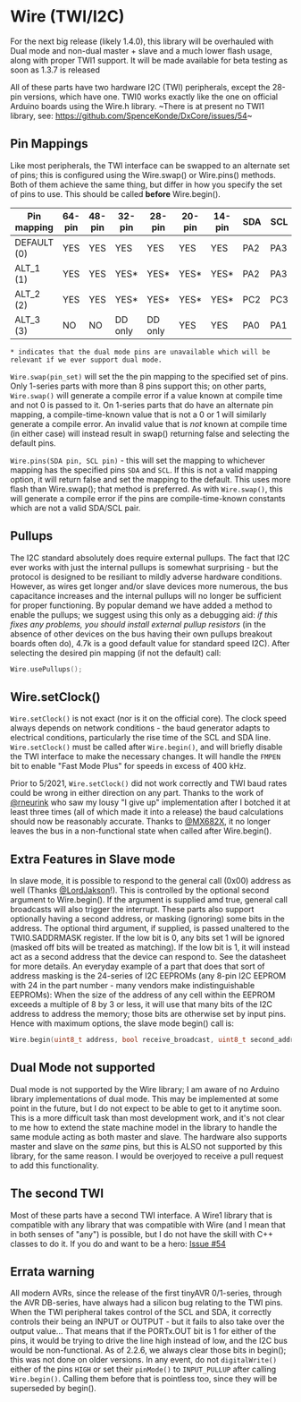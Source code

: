 # Wire (TWI/I2C)
For the next big release (likely 1.4.0), this library will be overhauled with Dual mode and non-dual master + slave and a much lower flash usage, along with proper TWI1 support. It will be made available for beta testing as soon as 1.3.7 is released


All of these parts have two hardware I2C (TWI) peripherals, except the 28-pin versions, which have one. TWI0 works exactly like the one on official Arduino boards using the Wire.h library. ~There is at present no TWI1 library, see: https://github.com/SpenceKonde/DxCore/issues/54~

## Pin Mappings
Like most peripherals, the TWI interface can be swapped to an alternate set of pins; this is configured using the Wire.swap() or Wire.pins() methods. Both of them achieve the same thing, but differ in how you specify the set of pins to use. This should be called **before** Wire.begin().


| Pin mapping | 64-pin | 48-pin | 32-pin  | 28-pin  | 20-pin | 14-pin | SDA | SCL | Dual SDA | Dual SCL |
|-------------|--------|--------|---------|---------|--------|--------|-----|-----|----------|----------|
| DEFAULT (0) |  YES   |  YES   |   YES   |   YES   |  YES   |  YES   | PA2 | PA3 | PC2      | PC3      |
| ALT_1   (1) |  YES   |  YES   |   YES*  |   YES*  |  YES*  |  YES*  | PA2 | PA3 | PC6      | PC7      |
| ALT_2   (2) |  YES   |  YES   |   YES*  |   YES*  |  YES*  |  YES*  | PC2 | PC3 | PC6      | PC7      |
| ALT_3   (3) |  NO    |  NO    | DD only | DD only |  YES   |  YES   | PA0 | PA1 | PC2      | PC3      |

`* indicates that the dual mode pins are unavailable which will be relevant if we ever support dual mode. `

`Wire.swap(pin_set)` will set the the pin mapping to the specified set of pins. Only 1-series parts with more than 8 pins support this; on other parts,  `Wire.swap()` will generate a compile error if a value known at compile time and not 0 is passed to it. On 1-series parts that do have an alternate pin mapping, a compile-time-known value that is not a 0 or 1 will similarly generate a compile error. An invalid value that is *not* known at compile time (in either case) will instead result in swap() returning false and selecting the default pins.

`Wire.pins(SDA pin, SCL pin)` - this will set the mapping to whichever mapping has the specified pins `SDA` and `SCL`. If this is not a valid mapping option, it will return false and set the mapping to the default. This uses more flash than Wire.swap(); that method is preferred. As with `Wire.swap()`, this will generate a compile error if the pins are compile-time-known constants which are not a valid SDA/SCL pair.

## Pullups
The I2C standard absolutely does require external pullups. The fact that I2C ever works with just the internal pullups is somewhat surprising - but the protocol is designed to be resiliant to mildly adverse hardware conditions. However, as wires get longer and/or slave devices more numerous, the bus capacitance increases and the internal pullups will no longer be sufficient for proper functioning. By popular demand we have added a method to enable the pullups; we suggest using this only as a debugging aid: *if this fixes any problems, you should install external pullup resistors* (in the absence of other devices on the bus having their own pullups breakout boards often do), 4.7k is a good default value for standard speed I2C). After selecting the desired pin mapping (if not the default) call:
```c++
Wire.usePullups();
```

## Wire.setClock()
`Wire.setClock()` is not exact (nor is it on the official core). The clock speed always depends on network conditions - the baud generator adapts to electrical conditions, particularly the rise time of the SCL and SDA line. `Wire.setClock()` must be called after `Wire.begin()`, and will briefly disable the TWI interface to make the necessary changes. It will handle the `FMPEN` bit to enable "Fast Mode Plus" for speeds in excess of 400 kHz.

Prior to 5/2021, `Wire.setClock()` did not work correctly and TWI baud rates could be wrong in either direction on any part. Thanks to the work of [@rneurink](https://github.com/rneurink) who saw my lousy "I give up" implementation after I botched it at least three times (all of which made it into a release) the baud calculations should now be reasonably accurate. Thanks to [@MX682X](https://github.com/MX682X), it no longer leaves the bus in a non-functional state when called after Wire.begin().

## Extra Features in Slave mode
In slave mode, it is  possible to respond to the general call (0x00) address as well (Thanks [@LordJakson](https://github.com/LordJakson)!). This is controlled by the optional second argument to Wire.begin(). If the argument is supplied amd true, general call broadcasts will also trigger the interrupt. These parts also support optionally having a second address, or masking (ignoring) some bits in the address. The optional third argument, if supplied, is passed unaltered to the TWI0.SADDRMASK register. If the low bit is 0, any bits set 1 will be ignored (masked off bits will be treated as matching). If the low bit is 1, it will instead act as a second address that the device can respond to. See the datasheet for more details. An everyday example of a part that does that sort of address masking is the 24-series of I2C EEPROMs (any 8-pin I2C EEPROM with 24 in the part number - many vendors make indistinguishable EEPROMs): When the size of the address of any cell within the EEPROM exceeds a multiple of 8 by 3 or less, it will use that many bits of the I2C address to address the memory; those bits are otherwise set by input pins. Hence with maximum options, the slave mode begin() call is:
```c++
Wire.begin(uint8_t address, bool receive_broadcast, uint8_t second_address)
```

## Dual Mode not supported
Dual mode is not supported by the Wire library; I am aware of no Arduino library implementations of dual mode. This may be implemented at some point in the future, but I do not expect to be able to get to it anytime soon. This is a more difficult task than most development work, and it's not clear to me how to extend the state machine model in the library to handle the same module acting as both master and slave. The hardware also supports master and slave on the *same* pins, but this is ALSO not supported by this library, for the same reason. I would be overjoyed to receive a pull request to add this functionality.

## The second TWI
Most of these parts have a second TWI interface. A Wire1 library that is compatible with any library that was compatible with Wire (and I mean that in both senses of "any") is possible, but I do not have the skill with C++ classes to do it. If you do and want to be a hero: [Issue #54](https://github.com/SpenceKonde/DxCore/issues/54)


## Errata warning
All modern AVRs, since the release of the first tinyAVR 0/1-series, through the AVR DB-series, have always had a silicon bug relating to the TWI pins. When the TWI peripheral takes control of the SCL and SDA, it correctly controls their being an INPUT or OUTPUT - but it fails to also take over the output value... That means that if the PORTx.OUT bit is 1 for either of the pins, it would be trying to drive the line high instead of low, and the I2C bus would be non-functional. As of 2.2.6, we always clear those bits in begin(); this was not done on older versions. In any event, do not `digitalWrite()` either of the pins  `HIGH` or set their `pinMode()` to `INPUT_PULLUP` after calling `Wire.begin()`. Calling them before that is pointless too, since they will be superseded by begin().

